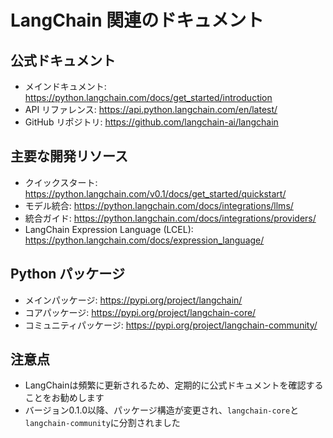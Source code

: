 # LangChain 関連のドキュメント

## 公式ドキュメント

- メインドキュメント: https://python.langchain.com/docs/get_started/introduction
- API リファレンス: https://api.python.langchain.com/en/latest/
- GitHub リポジトリ: https://github.com/langchain-ai/langchain

## 主要な開発リソース

- クイックスタート: https://python.langchain.com/v0.1/docs/get_started/quickstart/
- モデル統合: https://python.langchain.com/docs/integrations/llms/
- 統合ガイド: https://python.langchain.com/docs/integrations/providers/
- LangChain Expression Language (LCEL): https://python.langchain.com/docs/expression_language/

## Python パッケージ

- メインパッケージ: https://pypi.org/project/langchain/
- コアパッケージ: https://pypi.org/project/langchain-core/
- コミュニティパッケージ: https://pypi.org/project/langchain-community/

## 注意点

- LangChainは頻繁に更新されるため、定期的に公式ドキュメントを確認することをお勧めします
- バージョン0.1.0以降、パッケージ構造が変更され、`langchain-core`と`langchain-community`に分割されました